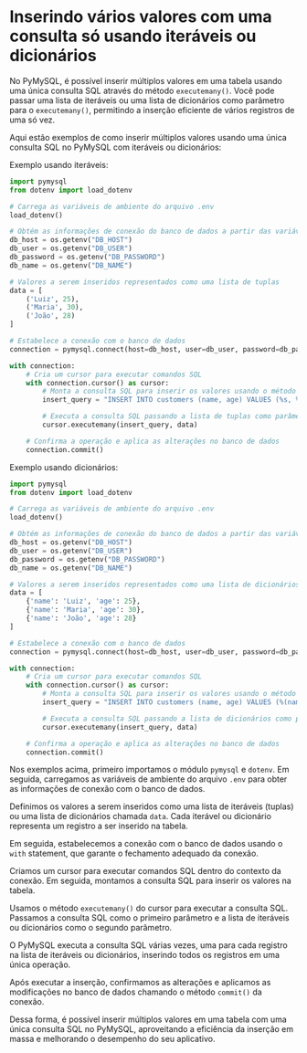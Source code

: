# Inserindo vários valores com uma consulta só usando iteráveis ou dicionários

No PyMySQL, é possível inserir múltiplos valores em uma tabela usando uma única consulta SQL através do método `executemany()`. Você pode passar uma lista de iteráveis ou uma lista de dicionários como parâmetro para o `executemany()`, permitindo a inserção eficiente de vários registros de uma só vez.

Aqui estão exemplos de como inserir múltiplos valores usando uma única consulta SQL no PyMySQL com iteráveis ou dicionários:

Exemplo usando iteráveis:

```python
import pymysql
from dotenv import load_dotenv

# Carrega as variáveis de ambiente do arquivo .env
load_dotenv()

# Obtém as informações de conexão do banco de dados a partir das variáveis de ambiente
db_host = os.getenv("DB_HOST")
db_user = os.getenv("DB_USER")
db_password = os.getenv("DB_PASSWORD")
db_name = os.getenv("DB_NAME")

# Valores a serem inseridos representados como uma lista de tuplas
data = [
    ('Luiz', 25),
    ('Maria', 30),
    ('João', 28)
]

# Estabelece a conexão com o banco de dados
connection = pymysql.connect(host=db_host, user=db_user, password=db_password, database=db_name)

with connection:
    # Cria um cursor para executar comandos SQL
    with connection.cursor() as cursor:
        # Monta a consulta SQL para inserir os valores usando o método executemany() com iteráveis
        insert_query = "INSERT INTO customers (name, age) VALUES (%s, %s)"

        # Executa a consulta SQL passando a lista de tuplas como parâmetro
        cursor.executemany(insert_query, data)

    # Confirma a operação e aplica as alterações no banco de dados
    connection.commit()
```

Exemplo usando dicionários:

```python
import pymysql
from dotenv import load_dotenv

# Carrega as variáveis de ambiente do arquivo .env
load_dotenv()

# Obtém as informações de conexão do banco de dados a partir das variáveis de ambiente
db_host = os.getenv("DB_HOST")
db_user = os.getenv("DB_USER")
db_password = os.getenv("DB_PASSWORD")
db_name = os.getenv("DB_NAME")

# Valores a serem inseridos representados como uma lista de dicionários
data = [
    {'name': 'Luiz', 'age': 25},
    {'name': 'Maria', 'age': 30},
    {'name': 'João', 'age': 28}
]

# Estabelece a conexão com o banco de dados
connection = pymysql.connect(host=db_host, user=db_user, password=db_password, database=db_name)

with connection:
    # Cria um cursor para executar comandos SQL
    with connection.cursor() as cursor:
        # Monta a consulta SQL para inserir os valores usando o método executemany() com dicionários
        insert_query = "INSERT INTO customers (name, age) VALUES (%(name)s, %(age)s)"

        # Executa a consulta SQL passando a lista de dicionários como parâmetro
        cursor.executemany(insert_query, data)

    # Confirma a operação e aplica as alterações no banco de dados
    connection.commit()
```

Nos exemplos acima, primeiro importamos o módulo `pymysql` e `dotenv`. Em seguida, carregamos as variáveis de ambiente do arquivo `.env` para obter as informações de conexão com o banco de dados.

Definimos os valores a serem inseridos como uma lista de iteráveis (tuplas) ou uma lista de dicionários chamada `data`. Cada iterável ou dicionário representa um registro a ser inserido na tabela.

Em seguida, estabelecemos a conexão com o banco de dados usando o `with` statement, que garante o fechamento adequado da conexão.

Criamos um cursor para executar comandos SQL dentro do contexto da conexão. Em seguida, montamos a consulta SQL para inserir os valores na tabela.

Usamos o método `executemany()` do cursor para executar a consulta SQL. Passamos a consulta SQL como o primeiro parâmetro e a lista de iteráveis ou dicionários como o segundo parâmetro.

O PyMySQL executa a consulta SQL várias vezes, uma para cada registro na lista de iteráveis ou dicionários, inserindo todos os registros em uma única operação.

Após executar a inserção, confirmamos as alterações e aplicamos as modificações no banco de dados chamando o método `commit()` da conexão.

Dessa forma, é possível inserir múltiplos valores em uma tabela com uma única consulta SQL no PyMySQL, aproveitando a eficiência da inserção em massa e melhorando o desempenho do seu aplicativo.
